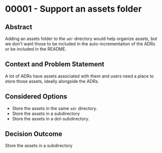 # 00001 - Support an assets folder

## Abstract

Adding an assets folder to the `adr` directory would help organize assets, but we don't 
want those to be included in the auto-incrementation of the ADRs or be included in the README.

## Context and Problem Statement

A lot of ADRs have assets associated with them and users need a place to store those assets, ideally alongside the ADRs.

## Considered Options

- Store the assets in the same `adr` directory.
- Store the assets in a subdirectory
- Store the assets in a dot-subdirectory.

## Decision Outcome

Store the assets in a subdirectory

<!-- Add additional information here, comparison of options, research, etc -->
  

